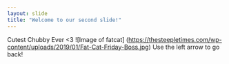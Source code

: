 ```yaml
---
layout: slide
title: "Welcome to our second slide!"
---
```

Cutest Chubby Ever <3
![Image of fatcat]
(https://thesteepletimes.com/wp-content/uploads/2019/01/Fat-Cat-Friday-Boss.jpg)
Use the left arrow to go back!
